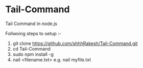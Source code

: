 # Tail-Command
Tail Command in node.js

Follwoing steps to setup :-
1. git clone https://github.com/shhhRakesh/Tail-Command.git
2. cd Tail-Command
3. sudo npm install -g
4. nail <filename.txt> e.g. nail myfile.txt
